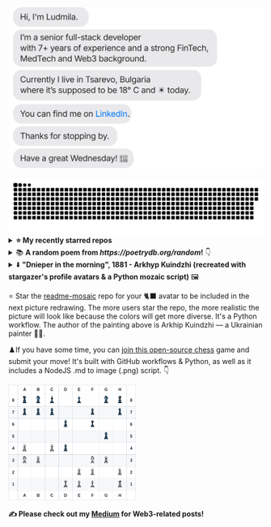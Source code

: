 [![](https://raw.githubusercontent.com/milaabl/milaabl/main/chat.svg)](https://www.linkedin.com/in/ludmila-a-dev/)

<!-- https://github.com/milaabl/milaabl/assets/86361434/c35b0e6f-acf0-435e-920d-b90faa4788ad -->

<img alt="Snake eating my contributions for breakfast🧉" src="https://raw.githubusercontent.com/milaabl/milaabl-readme/preview/github-contribution-grid-snake.svg" />

<details>
<summary>
  <strong>⭐ My recently starred repos </strong>
</summary>
  
<!-- Starred repos start -->
| Name | Url | Stars | Description |
| --- | --- |  --- |  --- |
| CloverGit/CloverGit|https://github.com/CloverGit/CloverGit|4||
| TatevKaren/TatevKaren-data-science-portfolio|https://github.com/TatevKaren/TatevKaren-data-science-portfolio|50|Data Science Portfolio of Tatev Karen Aslanyan including Case Studies and Research Projects that I have completed that solve business problems or introduce new products. Case Study papers, codes, and additional resources are all included.|
| PiotrRut/elonmusk-twitter-notifier|https://github.com/PiotrRut/elonmusk-twitter-notifier|59|AI driven e-mail notifier for tweets mentioning stock from Elon Musk 📈|
| Vendicated/Vencord|https://github.com/Vendicated/Vencord|5368|The cutest Discord client mod|
| yeoman/yo|https://github.com/yeoman/yo|3746|CLI tool for running Yeoman generators|
| matter-labs/zksync-era|https://github.com/matter-labs/zksync-era|1247|zkSync era|
| 0age/create2crunch|https://github.com/0age/create2crunch|385|A Rust program for finding salts that create gas-efficient Ethereum addresses via CREATE2.|
| joshstevens19/ethereum-multicall|https://github.com/joshstevens19/ethereum-multicall|313|Ability to call many ethereum constant function calls in 1 JSONRPC request|
| threshold-network/token-dashboard|https://github.com/threshold-network/token-dashboard|21||
| LimeChain/mongoose-immutable-plugin|https://github.com/LimeChain/mongoose-immutable-plugin|2|Mongoose plugin guarding fields from modifications|
| ankitects/anki|https://github.com/ankitects/anki|16049|Anki's shared backend and web components, and the Qt frontend|
| lightningnetwork/lnd|https://github.com/lightningnetwork/lnd|7303|Lightning Network Daemon ⚡️|
| CoNarrative/mongo-immutable|https://github.com/CoNarrative/mongo-immutable|10|Immutable MongoDB.|
| lightningdevkit/rust-lightning|https://github.com/lightningdevkit/rust-lightning|1038|A highly modular Bitcoin Lightning library written in Rust. It's rust-lightning, not Rusty's Lightning!|
| node-lightning/node-lightning|https://github.com/node-lightning/node-lightning|127|Bitcoin Lighting Network implemented in Node.js|
| OpenZeppelin/openzeppelin-contracts-upgradeable|https://github.com/OpenZeppelin/openzeppelin-contracts-upgradeable|908|Upgradeable variant of OpenZeppelin Contracts, meant for use in upgradeable contracts. |
| dapphub/ds-test|https://github.com/dapphub/ds-test|194|Assertions, equality checks and other test helpers|
| hbarcelos/forge-multi-version|https://github.com/hbarcelos/forge-multi-version|23|Using forge with multiple solc versions|
| threshold-network/merkle-distribution|https://github.com/threshold-network/merkle-distribution|1|Threshold Network rewards generation and distribution|
| nucypher/nucypher-contracts|https://github.com/nucypher/nucypher-contracts|14|Ethereum contracts supporting TACo applications on the Threshold Network.|
| keep-network/tbtc-v2|https://github.com/keep-network/tbtc-v2|40|Trustlessly tokenized Bitcoin on Ethereum, version 2|
| TotallyMaliciousCryptoBro/TotallyMaliciousCryptoBro|https://github.com/TotallyMaliciousCryptoBro/TotallyMaliciousCryptoBro|4||
| ethereum/EIPs|https://github.com/ethereum/EIPs|12219|The Ethereum Improvement Proposal repository|
| pcaversaccio/reentrancy-attacks|https://github.com/pcaversaccio/reentrancy-attacks|1086|A chronological and (hopefully) complete list of reentrancy attacks to date.|
| StableLib/stablelib|https://github.com/StableLib/stablelib|148|A stable library of useful TypeScript/JavaScript code|
| snappyjs/node-request-queue|https://github.com/snappyjs/node-request-queue|8|A utility to queue up a number requests to be executed in parallel batches with possible waitTime between them.|
| TP-Lab/tp-js-sdk|https://github.com/TP-Lab/tp-js-sdk|184|TokenPocket JS API for Dapp of ETH, IOST, TRON, COSMOS, SOLANA, EOS etc. (mobile only)|
| petr-hejda/solidity-merkle-airdrop|https://github.com/petr-hejda/solidity-merkle-airdrop|3|Example implementation of ERC20 token airdrop using merkle tree|
| MetaMask/KeyringController|https://github.com/MetaMask/KeyringController|215|A module for managing groups of Ethereum accounts and using them.|
| appwrite/appwrite|https://github.com/appwrite/appwrite|38609|Build like a team of hundreds_|

<!-- Starred repos end -->

</details>

<details>
  <summary>📚 <strong>A random poem from <em>https://poetrydb.org/random</em>!</strong> 👇 </summary>

<!-- Start poem -->
# 💮 The Funeral of Youth: Threnody by *Rupert Brooke*

<p>
    The Day that Youth had died,<br/>There came to his grave-side,<br/>In decent mourning, from the country’s ends,<br/>Those scatter’d friends<br/>Who had lived the boon companions of his prime,<br/>And laughed with him and sung with him and wasted,<br/>In feast and wine and many-crown’d carouse,<br/>The days and nights and dawnings of the time<br/>When Youth kept open house,<br/>Nor left untasted<br/>Aught of his high emprise and ventures dear,<br/>No quest of his unshar’d—<br/>All these, with loitering feet and sad head bar’d,<br/>Followed their old friend’s bier.<br/>Folly went first,<br/>With muffled bells and coxcomb still revers’d;<br/>And after trod the bearers, hat in hand—<br/>Laughter, most hoarse, and Captain Pride with tanned<br/>And martial face all grim, and fussy Joy<br/>Who had to catch a train, and Lust, poor, snivelling boy;<br/>These bore the dear departed.<br/>Behind them, broken-hearted,<br/>Came Grief, so noisy a widow, that all said,<br/>“Had he but wed<br/>Her elder sister Sorrow, in her stead!”<br/>And by her, trying to soothe her all the time,<br/>The fatherless children, Colour, Tune, and Rhyme<br/>(The sweet lad Rhyme), ran all-uncomprehending.<br/>Then, at the way’s sad ending,<br/>Round the raw grave they stay’d. Old Wisdom read,<br/>In mumbling tone, the Service for the Dead.<br/>There stood Romance,<br/>The furrowing tears had mark’d her rougиd cheek;<br/>Poor old Conceit, his wonder unassuaged;<br/>Dead Innocency’s daughter, Ignorance;<br/>And shabby, ill-dress’d Generosity;<br/>And Argument, too full of woe to speak;<br/>Passion, grown portly, something middle-aged;<br/>And Friendship—not a minute older, she;<br/>Impatience, ever taking out his watch;<br/>Faith, who was deaf, and had to lean, to catch<br/>Old Wisdom’s endless drone.<br/>Beauty was there,<br/>Pale in her black; dry-eyed; she stood alone.<br/>Poor maz’d Imagination; Fancy wild;<br/>Ardour, the sunlight on his greying hair;<br/>Contentment, who had known Youth as a child<br/>And never seen him since. And Spring came too,<br/>Dancing over the tombs, and brought him flowers—<br/>She did not stay for long.<br/>And Truth, and Grace, and all the merry crew,<br/>The laughing Winds and Rivers, and lithe Hours;<br/>And Hope, the dewy-eyed; and sorrowing Song;—<br/>Yes, with much woe and mourning general,<br/>At dead Youth’s funeral,<br/>Even these were met once more together, all,<br/>Who erst the fair and living Youth did know;<br/>All, except only Love. Love had died long ago.
</p>

***
<!-- End poem -->
</details>

<details>
<summary>
  ⬇️ <strong>"Dnieper in the morning", 1881 - Arkhyp Kuindzhi (recreated with stargazer's profile avatars & a Python mozaic script)</strong> 🖼️
</summary>

<img width="49%" src="https://raw.githubusercontent.com/milaabl/readme-mosaic/main/data/input.jpg" alt="Original picture"/>
<img width="49%" src="https://raw.githubusercontent.com/milaabl/readme-mosaic/main/data/output.jpg" alt="Output picture"/>
<img width="70%" src="https://raw.githubusercontent.com/milaabl/readme-mosaic/main/data/output.gif" alt="Output GIF"/>
</details>

⭐ Star the [readme-mosaic](https://github.com/milaabl/readme-mosaic) repo for your 🐈‍⬛ avatar to be included in the next picture redrawing. The more users star the repo, the more realistic the picture will look like because the colors will get more diverse. It's a Python workflow. The author of the painting above is Arkhip Kuindzhi — a Ukrainian painter 💙💛.

♟️If you have some time, you can [join this open-source chess](https://github.com/milaabl/readme-chess) game and submit your move! It's built with GitHub workflows & Python, as well as it includes a NodeJS .md to image (.png) script. 👇

<a href="https://github.com/milaabl/readme-chess/blob/master/README.md"><img src="https://raw.githubusercontent.com/milaabl/readme-chess/master/chess.png" alt="README chess dynamic game preview" width="50%" /></a>

<strong>✍️ Please check out my <a href="https://medium.com/@milaabl2405">Medium</a> for Web3-related posts!</strong>

